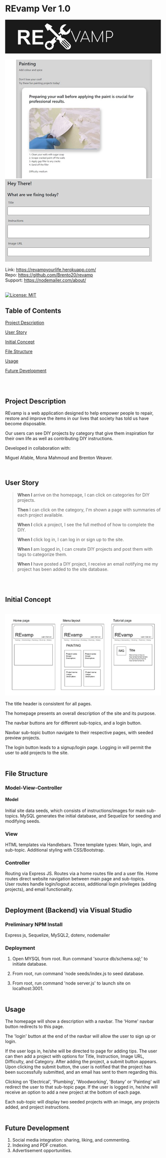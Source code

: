 
# REvamp Ver 1.0

![alt text](./public/assets/images/banner.jpg) <br><br>
![alt text](./public/assets/images/sample_paint.jpg) <br>
![alt text](./public/assets/images/query.jpg)

Link: https://revampyourlife.herokuapp.com/<br>
Repo: https://github.com/Brento20/revamp<br>
Support: https://nodemailer.com/about/ <br><br>

[![License: MIT](https://img.shields.io/badge/License-MIT-yellow.svg)](https://opensource.org/licenses/MIT)

## Table of Contents
[Project Description](#project-description)

[User Story](#User)

[Initial Concept](#initial-concept)

[File Structure](#file-structure)

[Usage](#file-structure)

[Future Development](#future-development)

<br><br>

## Project Description

REvamp is a web application designed to help empower people to repair, restore and improve the items in our lives that society has told us have become disposable.

Our users can see DIY projects by category that give them inspiration for their own life as well as contributing DIY instructions.

Developed in collaboration with:

Miguel Afable, Mona Mahmoud and Brenton Weaver.

<br>



## User Story
>
>**When I** arrive on the homepage, I can click on categories for DIY projects.
>
>**Then** I can click on the category, I'm shown a page with summaries of each project available.
>
>**When I** click a project, I see the full method of how to complete the DIY.
>
>**When I** click log in, I can log in or sign up to the site.
>
>**When I** am logged in, I can create DIY projects and post them with tags to categorize them.
>
>**When I** have posted a DIY project, I receive an email notifying me my project has been added to the site database.

 <br>
 <br>



## Initial Concept


<br>![wire-frame](./public/assets/images/wireframe.jpg)<br>

The title header is consistent for all pages.

The homepage presents an overall description of the site and its purpose.  

The navbar buttons are for different sub-topics, and a login button.

Navbar sub-topic button navigate to their respective pages, with seeded preview projects. 

The login button leads to a signup/login page. 
Logging in will permit the user to add projects to the site. <br><br>



## File Structure

### Model-View-Controller

#### Model 
Initial site data seeds, which consists of instructions/images for main sub-topics.
MySQL generates the initial database, and Sequelize for seeding and modifying seeds.   

### View
HTML templates via Handlebars. Three template types: Main, login, and sub-topic. 
Additional styling with CSS/Bootstrap. 

### Controller
Routing via Express JS. Routes via a home routes file and a user file. 
Home routes direct website navigation between main page and sub-topics.  
User routes handle login/logout access, additional login privileges (adding projects), and email functionality.  <br><br>

## Deployment (Backend) via Visual Studio
### Preliminary NPM Install
Express js, Sequelize, MySQL2, dotenv, nodemailer

### Deployment
1. Open MYSQL from root. Run command 'source db/schema.sql;' to initiate database. 

2. From root, run command 'node seeds/index.js to seed database. 

3. From root, run command 'node server.js' to launch site on localhost:3001. <br><br>



## Usage

The homepage will show a description with a navbar. The 'Home' navbar button redirects to this page. 

The 'login' button at the end of the navbar will allow the user to sign up or login. 

If the user logs in, he/she will be directed to page for adding tips. The user can then
add a project with options for Title, Instruction, Image URL, Difficulty, and Category.
After adding the project, a submit button appears. Upon clicking the submit button, 
the user is notified that the project has been successfully submitted, and an email has 
sent to them regarding this. 

Clicking on 'Electrical', 'Plumbing', 'Woodworking', 'Botany' or 'Painting' will redirect the user
to that sub-topic page. If the user is logged in, he/she will receive an option to add a new
project at the bottom of each page.  

Each sub-topic will display two seeded projects with an image, any projects added, and project instructions. <br><br>

## Future Development

1. Social media integration: sharing, liking, and commenting. 
2. Indexing and PDF creation. 
3. Advertisement opportunities.



<!-- | Task | Status |
|--|--|
| Must use Node.js and Express.js to create a RESTful API | Complete |
| Must use Handlebars.js as the template engine |  |
| Must use MySQL and the Sequelize ORM for the database | |
| Must have both GET and POST routes for retrieving and adding new data | |
| Must use at least one new library, package, or technology that we haven’t discussed |  |
| Must have a folder structure that meets the MVC paradigm |  |
| Must include authentication (express-session and cookies) ||
| Must protect API keys and sensitive information with environment variables|| -->

<!-- HTML, [CSS stylesheet planning],javaScript. -->

<!-- ## Basic Mobile Wire-frame: -->

<!-- ## Style Guide:
![chicken]() -->

<!-- 1. Use box structure and bootstrap. (David gave us the all clear to use bootstrap)

2. Create easily readable code

3. Include notes - We created a style guide for how we wanted to write and each of the included javascript file will include a table of contents and notations within functions to help the graders/ anyone looking into our code.

  

# 4. CSS stylesheet planing

  

1. Multiple style sheets (styleGuide.css, style.css and a reset.css)

2. Started with a mobile first approach to our work.

3. Add external font sheet (google fonts ect)

4. Create custom handlebars 
 -->


<!-- # 5. JavaScript.

1. 

2. 

3. 

<br>
<br>

# 6. File structure.

1.  -->